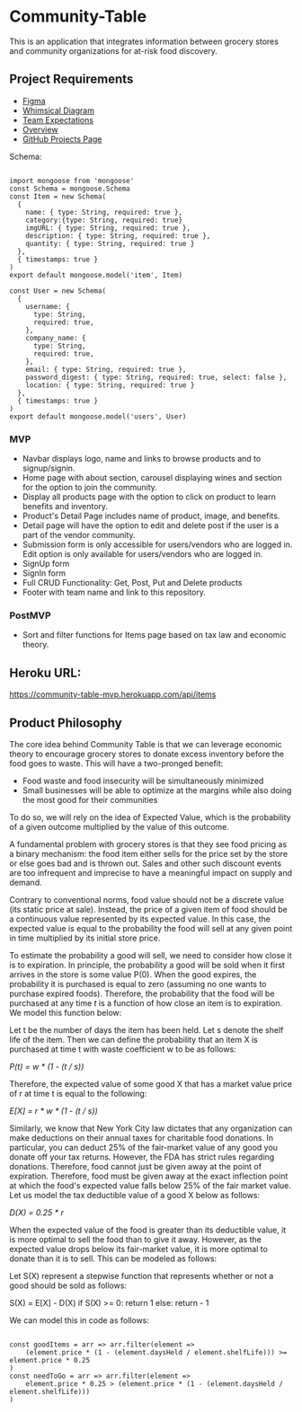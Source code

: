 # Community-Table

This is an application that integrates information between grocery stores and community organizations for at-risk food discovery.

## Project Requirements

<ul>
  <li><a href="https://www.figma.com/file/kYEHNajx152CqwGqjgOip3/Community-Table?node-id=0%3A1">Figma</a></li>
  <li><a href="https://whimsical.com/community-table-FoZPsH8zCzsDTT1oWdAS1V">Whimsical Diagram</a></li>
  <li><a href="https://docs.google.com/document/d/1OzatiZ3santSrK4_rQHGPNGZ-xBpKb39n5eck1PhdOM/edit?usp=sharing">Team Expectations</a></li>
  <li><a href="https://docs.google.com/document/d/1_X-6IAQKls_ZJ4oxxiJzS5EmqE0wVMx_C_3YDJvBLYQ/edit?usp=sharing">Overview</a></li>
  <li><a href="https://github.com/robisonJohn/Community-Table/projects/1?add_cards_query=is%3Aopen">GitHub Projects Page</a></li>
</ul>

<p>Schema: </p>

```

import mongoose from 'mongoose'
const Schema = mongoose.Schema
const Item = new Schema(
  {
    name: { type: String, required: true },
    category:{type: String, required: true}
    imgURL: { type: String, required: true },
    description: { type: String, required: true },
    quantity: { type: String, required: true }
  },
  { timestamps: true }
)
export default mongoose.model('item', Item)

const User = new Schema(
  {
    username: {
      type: String,
      required: true,
    },
    company_name: {
      type: String,
      required: true,
    },
    email: { type: String, required: true },
    password_digest: { type: String, required: true, select: false },
    location: { type: String, required: true }
  },
  { timestamps: true }
)
export default mongoose.model('users', User)

```

### MVP

- Navbar displays logo, name and links to browse products and to signup/signin.
- Home page with about section, carousel displaying wines and section for the option to join the community.
- Display all products page with the option to click on product to learn benefits and inventory.
- Product's Detail Page includes name of product, image, and benefits.
- Detail page will have the option to edit and delete post if the user is a part of the vendor community.
- Submission form is only accessible for users/vendors who are logged in.
  Edit option is only available for users/vendors who are logged in.
- SignUp form
- SignIn form
- Full CRUD Functionality: Get, Post, Put and Delete products
- Footer with team name and link to this repository.

### PostMVP

- Sort and filter functions for Items page based on tax law and economic theory.

## Heroku URL:

https://community-table-mvp.herokuapp.com/api/items

## Product Philosophy

<p>The core idea behind Community Table is that we can leverage economic theory to encourage grocery stores to donate excess inventory before the food goes to waste. This will have a two-pronged benefit: </p>
<ul>
  <li>Food waste and food insecurity will be simultaneously minimized</li>
  <li>Small businesses will be able to optimize at the margins while also doing the most good for their communities</li>
</ul>

<p>To do so, we will rely on the idea of Expected Value, which is the probability of a given outcome multiplied by the value of this outcome.</p> 

<p>A fundamental problem with grocery stores is that they see food pricing as a binary mechanism: the food item either sells for the price set by the store or else goes bad and is thrown out. Sales and other such discount events are too infrequent and imprecise to have a meaningful impact on supply and demand.</p>

<p>Contrary to conventional norms, food value should not be a discrete value (its static price at sale). Instead, the price of a given item of food should be a continuous value represented by its expected value. In this case, the expected value is equal to the probability the food will sell at any given point in time multiplied by its initial store price.</p>

<p>To estimate the probability a good will sell, we need to consider how close it is to expiration. In principle, the probability a good will be sold when it first arrives in the store is some value P(0). When the good expires, the probability it is purchased is equal to zero (assuming no one wants to purchase expired foods). Therefore, the probability that the food will be purchased at any time <em>t</em> is a function of how close an item is to expiration. We model this function below:</p>

<p>Let t be the number of days the item has been held. Let s denote the shelf life of the item. Then we can define the probability that an item X is purchased at time t with waste coefficient w to be as follows: </p>

<em> P(t) = w * (1 - (t / s)) </em>

<p>Therefore, the expected value of some good X that has a market value price of r at time t is equal to the following: </p>

<em> E[X] = r * w * (1 - (t / s)) </em>

<p>Similarly, we know that New York City law dictates that any organization can make deductions on their annual taxes for charitable food donations. In particular, you can deduct 25% of the fair-market value of any good you donate off your tax returns. However, the FDA has strict rules regarding donations. Therefore, food cannot just be given away at the point of expiration. Therefore, food must be given away at the exact inflection point at which the food's expected value falls below 25% of the fair market value. Let us model the tax deductible value of a good X below as follows: </p>

<em> D(X) = 0.25 * r </em>

<p>When the expected value of the food is greater than its deductible value, it is more optimal to sell the food than to give it away. However, as the expected value drops below its fair-market value, it is more optimal to donate than it is to sell. This can be modeled as follows: </p>

<p>Let S(X) represent a stepwise function that represents whether or not a good should be sold as follows: </p>

S(X) = E[X] - D(X)
if S(X) >= 0:
  return 1
else:
  return - 1
  
<p>We can model this in code as follows:</p>


```

const goodItems = arr => arr.filter(element => 
    (element.price * (1 - (element.daysHeld / element.shelfLife))) >= element.price * 0.25
)
const needToGo = arr => arr.filter(element => 
    element.price * 0.25 > (element.price * (1 - (element.daysHeld / element.shelfLife)))
)

```














